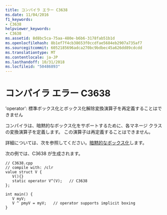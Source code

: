 ```yaml
---
title: コンパイラ エラー C3638
ms.date: 11/04/2016
f1_keywords:
- C3638
helpviewer_keywords:
- C3638
ms.assetid: 8d8bc5ca-75aa-480e-b6b6-3178fab51b1d
ms.openlocfilehash: 8b1ef7f4cb38653f0ccdfae5684eb2907a735af7
ms.sourcegitcommit: 6052185696adca270bc9bdbec45a626dd89cdcdd
ms.translationtype: MT
ms.contentlocale: ja-JP
ms.lasthandoff: 10/31/2018
ms.locfileid: "50486893"
---
```

# <a name="compiler-error-c3638"></a>コンパイラ エラー C3638

'operator': 標準ボックス化とボックス化解除変換演算子を再定義することはできません

コンパイラは、暗黙的なボックス化をサポートするために、各マネージ クラスの変換演算子を定義します。 この演算子は再定義することはできません。

詳細については、次を参照してください。[暗黙的なボックス化](../../windows/boxing-cpp-component-extensions.md)します。

次の例では、C3638 が生成されます。

```
// C3638.cpp
// compile with: /clr
value struct V {
   V(){}
   static operator V^(V);   // C3638
};

int main() {
   V myV;
   V ^ pmyV = myV;   // operator supports implicit boxing
}
```